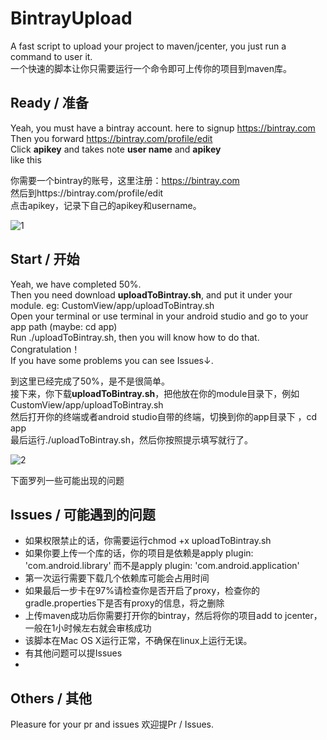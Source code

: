 # BintrayUpload
A fast script to upload your project to maven/jcenter, you just run a command to user it.   
一个快速的脚本让你只需要运行一个命令即可上传你的项目到maven库。

## Ready / 准备
Yeah, you must have a bintray account. here to signup https://bintray.com  
Then you forward https://bintray.com/profile/edit   
Click **apikey** and takes note **user name** and **apikey**  
like this


你需要一个bintray的账号，这里注册：https://bintray.com    
然后到https://bintray.com/profile/edit    
点击apikey，记录下自己的apikey和username。

![1](https://cloud.githubusercontent.com/assets/14801837/17085094/3cf28fe6-5202-11e6-871b-f8cbbb22c1d5.png)

## Start / 开始
Yeah, we have completed 50%.   
Then you need download **uploadToBintray.sh**, and put it under your module. eg: CustomView/app/uploadToBintray.sh    
Open your terminal or use terminal in your android studio  and go to your app path  (maybe: cd app)  
Run ./uploadToBintray.sh, then you will know how to do that.  
Congratulation！  
If you have some problems you can see Issues↓.  


到这里已经完成了50%，是不是很简单。  
接下来，你下载**uploadToBintray.sh**，把他放在你的module目录下，例如CustomView/app/uploadToBintray.sh  
然后打开你的终端或者android studio自带的终端，切换到你的app目录下 ，cd app  
最后运行./uploadToBintray.sh，然后你按照提示填写就行了。  

![2](https://cloud.githubusercontent.com/assets/14801837/17085098/4f4beec6-5202-11e6-9660-abc8790db425.png)



下面罗列一些可能出现的问题


## Issues / 可能遇到的问题
- 如果权限禁止的话，你需要运行chmod +x uploadToBintray.sh
- 如果你要上传一个库的话，你的项目是依赖是apply plugin: 'com.android.library' 而不是apply plugin: 'com.android.application'
- 第一次运行需要下载几个依赖库可能会占用时间
- 如果最后一步卡在97%请检查你是否开启了proxy，检查你的gradle.properties下是否有proxy的信息，将之删除
- 上传maven成功后你需要打开你的bintray，然后将你的项目add to jcenter，一般在1小时候左右就会审核成功
- 该脚本在Mac OS X运行正常，不确保在linux上运行无误。
- 有其他问题可以提Issues
- 

## Others / 其他
Pleasure for your pr and issues
欢迎提Pr / Issues.  
